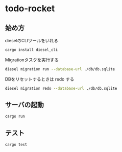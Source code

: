 # todo-rocket

## 始め方

dieselのCLIツールをいれる

```sh
cargo install diesel_cli
```

Migrationタスクを実行する

```sh
diesel migration run --database-url ./db/db.sqlite
```

DBをリセットするときは redo する

```sh
diesel migration redo --database-url ./db/db.sqlite
```

## サーバの起動

```sh
cargo run
```

## テスト

```sh
cargo test
```
